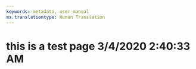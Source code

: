 ```yaml
---
keywords: metadata, user manual
ms.translationtype: Human Translation
---
```

# this is a test page 3/4/2020 2:40:33 AM